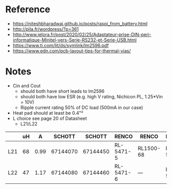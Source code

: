 # Reference

* https://niteshbharadwaj.github.io/posts/raspi_from_battery.html
* http://pila.fr/wordpress/?p=361
* http://www.jelora.fr/post/2020/02/25/Adaptateur-prise-DIN-peri-informatique-Minitel-vers-Serie-RS232-et-Serie-USB.html
* https://www.ti.com/lit/ds/symlink/lm2596.pdf
* https://www.edn.com/pcb-layout-tips-for-thermal-vias/

# Notes

* Cin and Cout
  - should both have short leads to lm2596
  - should both have low ESR (e.g. high V rating, Nichicon PL, 1.25*Vin = 10V)
  - Ripple current rating 50% of DC load (500mA in our case)
* Heat pad should at least be 0.4"²
* L choice see page 20 of Datasheet
  - L21/L22

||uH|A|SCHOTT|SCHOTT|RENCO|RENCO|PULSE|PULSE|COILCRAFT|
|-|--|-|------|------|-----|-----|-----|-----|---------|
|L21|68|0.99|67144070|67144450|RL-5471-5|RL1500-68|PE-53821|PE-53821-S|DO3316-683|
|L22|47|1.17|67144080|67144460|RL-5471-6|—|PE-53822|PE-53822-S|DO3316-47|
